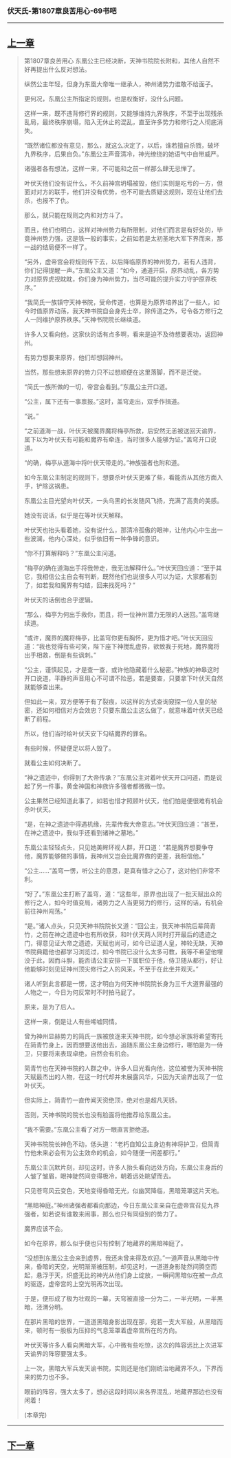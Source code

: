 ### 伏天氏-第1807章良苦用心-69书吧

--------
[上一章](./c6809a79da0488c7940d9aae0b22ccbb.md)
--------


>
>
>
>第1807章良苦用心
>东凰公主已经决断，天神书院院长附和，其他人自然不好再提出什么反对想法。
>
>纵然公主年轻，但身为东凰大帝唯一继承人，神州诸势力谁敢不给面子。
>
>更何况，东凰公主所指定的规则，也是权衡好，没什么问题。
>
>这样一来，既不违背修行界的规则，又能够维持九界秩序，不至于出现残杀乱局，最终秩序崩塌，陷入无休止的混乱，直至许多势力和修行之人彻底消失。
>
>“既然诸位都没有意见，那么，就这么决定了，以后，谁若擅自杀戮，破坏九界秩序，后果自负。”东凰公主声音清冷，神光缭绕的她语气中自带威严。
>
>诸强者各有想法，这样一来，不可能和之前一样那么肆无忌惮了。
>
>叶伏天他们没有说什么，不久前神宫坍塌被毁，他们实则是吃亏的一方，但面对对方的联手，他们并没有优势，也不可能去质疑这规则，现在让他们去杀，也报不了仇。
>
>那么，就只能在规则之内和对方斗了。
>
>而且，他们也明白，这样对神州势力有所限制，对他们而言是有好处的，毕竟神州势力强，这是铁一般的事实，之前如若是太初圣地大军下界而来，那一战的结局便不一样了。
>
>“另外，虚帝宫会将规则传下去，以后降临原界的神州势力，若有人违背，你们记得提醒一声。”东凰公主又道：“如今，通道开启，原界动乱，各方势力对原界虎视眈眈，你们身为神州势力，当尽可能的提升实力守护原界秩序。”
>
>“我简氏一族镇守天神书院，受命传道，也算是为原界培养出了一些人，如今时值原界动荡，我天神书院自会身先士卒，除传道之外，号令各方修行之人一同维护原界秩序。”天神书院院长继续道。
>
>许多人又看向他，这家伙的话有点多啊，看来是迫不及待想要表功，返回神州。
>
>有势力想要来原界，他们却想回神州。
>
>当然，那些想来原界的势力只不过想顺便在这里落脚，而不是迁徙。
>
>“简氏一族所做的一切，帝宫会看到。”东凰公主开口道。
>
>“公主，属下还有一事禀报。”这时，盖穹走出，双手作揖道。
>
>“说。”
>
>“之前道海一战，叶伏天被魔界魔将梅亭所救，后安然无恙被送回天谕界，属下以为叶伏天有可能和魔界有牵连，当时很多人能够为证。”盖穹开口说道。
>
>“的确，梅亭从道海中将叶伏天带走的。”神族强者也附和道。
>
>如今东凰公主制定的规则下，想要杀叶伏天更难了些，看能否从其他方面入手，铲除这祸患。
>
>东凰公主目光望向叶伏天，一头乌黑的长发随风飞扬，充满了高贵的美感。
>
>她没有说话，似乎是在等叶伏天解释。
>
>叶伏天也抬头看着她，没有说什么，那清冷孤傲的眼神，让他内心中生出一些波澜，他内心深处，似乎依旧有一种争锋的意识。
>
>“你不打算解释吗？”东凰公主问道。
>
>“梅亭的确在道海出手将我带走，我无法解释什么。”叶伏天回应道：“至于其它，我相信公主自会有判断，既然他们也说很多人可以为证，大家都看到了，如若我和魔界有勾结，回来找死吗？”
>
>叶伏天的话倒也合乎逻辑。
>
>“那么，梅亭为何出手救你，而且，将一位神州潜力无限的人送回。”盖穹继续道。
>
>“或许，魔界的魔将梅亭，比盖穹你更有胸怀，更为惜才吧。”叶伏天回应道：“我也觉得有些可笑，陛下座下神搅乱虚界，欲致我于死地，魔界魔将出手相救，倒是有些讽刺。”
>
>“公主，谨慎起见，才是查一查，或许他隐藏着什么秘密。”神族的神皋这时开口说道，平静的声音用心不可谓不险恶，若是要查，只要拿下叶伏天自然就能够查出来。
>
>但如此一来，双方便等于有了裂痕，以这样的方式查询窥探一位人皇的秘密，还如何相信对方会效忠？只要东凰公主这么做了，就意味着叶伏天已经断了前程。
>
>所以，他们当时给叶伏天安下勾结魔界的罪名。
>
>有些时候，怀疑便足以将人毁了。
>
>就看公主如何决断了。
>
>“神之遗迹中，你得到了大帝传承？”东凰公主对着叶伏天开口问道，而是说起了另一件事，黄金神国和神族许多强者都微微一惊。
>
>公主果然已经知道此事了，如若也惜才照顾叶伏天，他们怕是便很难有机会杀叶伏天。
>
>“是，在神之遗迹中得遇机缘，先辈传我大帝意志。”叶伏天回应道：“甚至，在神之遗迹中，我似乎还看到诸神之墓地。”
>
>东凰公主轻轻点头，只见她美眸环视人群，开口道：“若是魔界想要争夺他，魔界能够做的事情，我神州又岂会比魔界做的更差，我相信他。”
>
>“公主……”盖穹一愣，听公主的意思，是真有惜才之心了，这对他们非常不利。
>
>“好了。”东凰公主打断了盖穹，道：“这些年，原界也出现了一批天赋出众的修行之人，如今时值变局，诸势力之人当更努力的修行，这样的话，有机会前往神州闯荡。”
>
>“是。”诸人点头，只见天神书院院长又道：“回公主，我天神书院后辈简青竹，之前在神之遗迹中也有所收获，和叶伏天两人同时打开最后的遗迹之门，得意见证大帝之遗迹，天赋也尚可，如今已证道人皇，神轮无缺，天神书院典籍他也都学习浏览过，如今书院已没什么太多可教，我等不希望他埋没于此，因而斗胆，能否请公主安排一下属职位于他，侍卫随从都行，好让他能够时刻见证神州顶尖修行之人的风采，不至于在此坐井观天。”
>
>诸人听到此言都是一愣，这才明白为何天神书院院长身为三千大道界最强的人物之一，今日为何反常时不时拍马屁了。
>
>原来，是为了后人。
>
>这样一来，倒是让人有些唏嘘同情。
>
>曾为神州显赫势力的简氏一族被放逐来天神书院，如今想必家族将希望寄托在简青竹身上，因而想要送他出去，追随东凰公主身边修行，哪怕是为一侍卫，只要将来表现卓绝，自然会有机会。
>
>简青竹也在天神书院的人群之中，许多人目光看向他，这位被誉为天神书院天赋最杰出的人物，在这一时代却并未展露风华，只因为天谕界出现了一位叶伏天。
>
>但实际上，简青竹一直传闻天资绝顶，绝对也是超凡天骄。
>
>否则，天神书院的院长也没有脸面将他推荐给东凰公主。
>
>“我不需要。”东凰公主看了对方一眼直言拒绝道。
>
>天神书院院长神色不动，低头道：“老朽自知公主身边有神将护卫，但简青竹他未来必会有为公主效命的机会，如今随便一闲差都行。”
>
>东凰公主沉默片刻，却见这时，许多人抬头看向远处方向，东凰公主身后的人皱了皱眉，眼神陡然间变得极冷，朝着远处眺望而去。
>
>只见苍穹风云变色，天地变得昏暗无光，似幽冥降临，黑暗笼罩这片天地。
>
>“黑暗神庭。”神州诸强者都看向那边，今日东凰公主亲自在虚帝宫召见九界强者，如若说有谁敢来闹事，那么也只有同级别的势力了。
>
>魔界应该不会。
>
>如今在原界，那么似乎便也只有控制了地藏界的黑暗神庭了。
>
>“没想到东凰公主会来到虚界，我还未曾来得及欢迎。”一道声音从黑暗中传来，昏暗的天空，光明渐渐被压制，却见这时，一道道身影陡然间腾空而起，悬浮于天，炽盛无比的神光从他们身上绽放，一瞬间黑暗似在被一点点的驱逐，虚帝宫的上空光明再次出现。
>
>于是，便形成了极为壮观的一幕，天穹被直接一分为二，一半光明，一半黑暗，泾渭分明。
>
>在那片黑暗的世界，一道道黑暗身影出现在那，宛若一支大军般，从黑暗而来，顿时有一股极为压抑的气息笼罩着虚帝宫所在的方向。
>
>叶伏天等许多人看向黑暗大军，心中微有些吃惊，这次的阵容远比上次进军天谕界的阵容要强太多。
>
>上一次，黑暗大军兵发天谕书院，实则还是他们刚统治地藏界不久，下界而来的势力也不多。
>
>眼前的阵容，强大太多了，想必这段时间以来各界混乱，地藏界那边也没有闲着！
>
>(本章完)
>
>

--------
[下一章](./715ddc050711c48a03c5715c0653fc65.md)
--------
